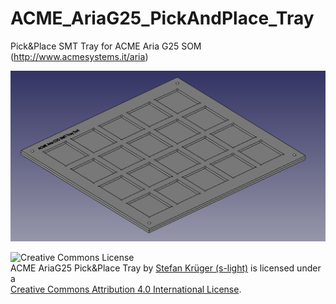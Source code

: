 # ACME_AriaG25_PickAndPlace_Tray
Pick&amp;Place SMT Tray for ACME Aria G25 SOM (http://www.acmesystems.it/aria)


![Preview ACME AriaG25 SMT Tray 5x4 3D](ACME_AriaG25_SMT_Tray_5x4.png)

<!-- License info -->
![Creative Commons License](https://i.creativecommons.org/l/by/4.0/88x31.png)   
ACME AriaG25 Pick&Place Tray by [Stefan Krüger (s-light)](https://github.com/s-light/ACME_AriaG25_PickAndPlace_Tray) is licensed under a  
[Creative Commons Attribution 4.0 International License](http://creativecommons.org/licenses/by/4.0/).
